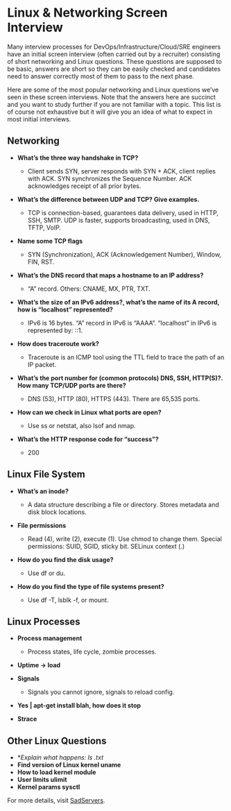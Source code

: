 # Linux & Networking Screen Interview

Many interview processes for DevOps/Infrastructure/Cloud/SRE engineers have an initial screen interview (often carried out by a recruiter) consisting of short networking and Linux questions. These questions are supposed to be basic, answers are short so they can be easily checked and candidates need to answer correctly most of them to pass to the next phase.

Here are some of the most popular networking and Linux questions we’ve seen in these screen interviews. Note that the answers here are succinct and you want to study further if you are not familiar with a topic. This list is of course not exhaustive but it will give you an idea of what to expect in most initial interviews.

## Networking

- **What’s the three way handshake in TCP?**
  - Client sends SYN, server responds with SYN + ACK, client replies with ACK. SYN synchronizes the Sequence Number. ACK acknowledges receipt of all prior bytes.
  
- **What’s the difference between UDP and TCP? Give examples.**
  - TCP is connection-based, guarantees data delivery, used in HTTP, SSH, SMTP. UDP is faster, supports broadcasting, used in DNS, TFTP, VoIP.
  
- **Name some TCP flags**
  - SYN (Synchronization), ACK (Acknowledgement Number), Window, FIN, RST.

- **What’s the DNS record that maps a hostname to an IP address?**
  - “A” record. Others: CNAME, MX, PTR, TXT.

- **What’s the size of an IPv6 address?, what’s the name of its A record, how is “localhost” represented?**
  - IPv6 is 16 bytes. “A” record in IPv6 is “AAAA”. “localhost” in IPv6 is represented by: ::1.

- **How does traceroute work?**
  - Traceroute is an ICMP tool using the TTL field to trace the path of an IP packet.

- **What’s the port number for (common protocols) DNS, SSH, HTTP(S)?. How many TCP/UDP ports are there?**
  - DNS (53), HTTP (80), HTTPS (443). There are 65,535 ports.

- **How can we check in Linux what ports are open?**
  - Use ss or netstat, also lsof and nmap.

- **What’s the HTTP response code for “success”?**
  - 200

## Linux File System

- **What’s an inode?**
  - A data structure describing a file or directory. Stores metadata and disk block locations.

- **File permissions**
  - Read (4), write (2), execute (1). Use chmod to change them. Special permissions: SUID, SGID, sticky bit. SELinux context (.)

- **How do you find the disk usage?**
  - Use df or du.

- **How do you find the type of file systems present?**
  - Use df -T, lsblk -f, or mount.

## Linux Processes

- **Process management**
  - Process states, life cycle, zombie processes.
  
- **Uptime -> load**

- **Signals**
  - Signals you cannot ignore, signals to reload config.

- **Yes | apt-get install blah, how does it stop**

- **Strace**

## Other Linux Questions

- **Explain what happens: ls *.txt**
- **Find version of Linux kernel uname**
- **How to load kernel module**
- **User limits ulimit**
- **Kernel params sysctl**

For more details, visit [SadServers](https://docs.sadservers.com/docs/interviews/linux-networking-filter-interview/).
